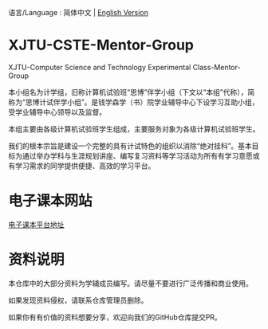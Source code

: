 语言/Language : 简体中文 | [English Version](./杂项文件/README-english.md)


# XJTU-CSTE-Mentor-Group
XJTU-Computer Science and Technology Experimental Class-Mentor-Group

本小组名为计学组，旧称计算机试验班“思博”伴学小组（下文以“本组”代称），简称为“思博计试伴学小组”。是钱学森学（书）院学业辅导中心下设学习互助小组，受学业辅导中心领导以及监督。

本组主要由各级计算机试验班学生组成，主要服务对象为各级计算机试验班学生。

我们的根本宗旨是建设一个完整的具有计试特色的组织以消除“绝对挂科”。基本目标为通过举办学科与生涯规划讲座、编写复习资料等学习活动为所有有学习意愿或有学习需求的同学提供便捷、高效的学习平台。

# 电子课本网站
[电子课本平台地址](https://xue.shinonomelab.net/)

# 资料说明
本仓库中的大部分资料为学辅成员编写。请尽量不要进行广泛传播和商业使用。

如果发现资料侵权，请联系仓库管理员删除。

如果你有有价值的资料想要分享，欢迎向我们的GitHub仓库提交PR。
